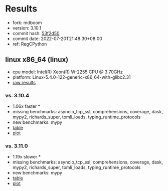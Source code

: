 # Results

- fork: mdboom
- version: 3.10.1
- commit hash: [53f2d50](https://github.com/mdboom/cpython/commit/53f2d50)
- commit date: 2022-07-20T21:48:30+08:00
- ref: RegCPython

## linux x86_64 (linux)

- cpu model: Intel(R) Xeon(R) W-2255 CPU @ 3.70GHz
- platform: Linux-5.4.0-122-generic-x86_64-with-glibc2.31
- [raw results](bm-20220720-linux-x86_64-mdboom-RegCPython-3.10.1-53f2d50.json)

### vs. 3.10.4

- 1.06x faster \*
- missing benchmarks: asyncio_tcp_ssl, comprehensions, coverage, dask, mypy2, richards_super, tomli_loads, typing_runtime_protocols
- new benchmarks: mypy
- [table](bm-20220720-linux-x86_64-mdboom-RegCPython-3.10.1-53f2d50-vs-3.10.4.md)
- [plot](bm-20220720-linux-x86_64-mdboom-RegCPython-3.10.1-53f2d50-vs-3.10.4.png)

### vs. 3.11.0

- 1.19x slower \*
- missing benchmarks: asyncio_tcp_ssl, comprehensions, coverage, dask, mypy2, richards_super, tomli_loads, typing_runtime_protocols
- new benchmarks: mypy
- [table](bm-20220720-linux-x86_64-mdboom-RegCPython-3.10.1-53f2d50-vs-3.11.0.md)
- [plot](bm-20220720-linux-x86_64-mdboom-RegCPython-3.10.1-53f2d50-vs-3.11.0.png)

